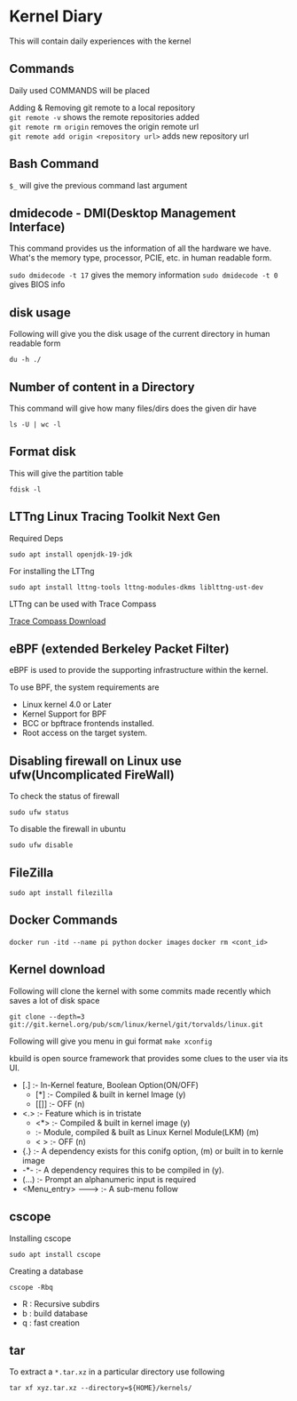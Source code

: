 # Kernel Diary
This will contain daily experiences with the kernel

## Commands
Daily used COMMANDS will be placed

Adding & Removing git remote to a local repository\
`git remote -v` shows the remote repositories added\
`git remote rm origin` removes the origin remote url\
`git remote add origin <repository url>` adds new repository url

## Bash Command

`$_` will give the previous command last argument

## dmidecode - DMI(Desktop Management Interface)

This command provides us the information of all the hardware we
have. What's the memory type, processor, PCIE, etc. in human 
readable form.

`sudo dmidecode -t 17`	gives the memory information 
`sudo dmidecode -t 0` gives BIOS info

## disk usage

Following will give you the disk usage of the current directory
in human readable form

`du -h ./`

## Number of content in a Directory

This command will give how many files/dirs does the given dir have

`ls -U | wc -l`

## Format disk

This will give the partition table 

`fdisk -l` 

## LTTng Linux Tracing Toolkit Next Gen

Required Deps

`sudo apt install openjdk-19-jdk`

For installing the LTTng 

`sudo apt install lttng-tools lttng-modules-dkms liblttng-ust-dev`

LTTng can be used with Trace Compass

[Trace Compass Download](https://projects.eclipse.org/projects/tools.tracecompass/downloads)

## eBPF (extended Berkeley Packet Filter)

eBPF is used to provide the supporting infrastructure within the kernel.

To use BPF, the system requirements are

- Linux kernel 4.0 or Later
- Kernel Support for BPF
- BCC or bpftrace frontends installed.
- Root access on the target system.

## Disabling firewall on Linux use ufw(Uncomplicated FireWall)

To check the status of firewall 

`sudo ufw status`

To disable the firewall in ubuntu

`sudo ufw disable`

## FileZilla

`sudo apt install filezilla`

## Docker Commands

`docker run -itd --name pi python`
`docker images`
`docker rm <cont_id>`

## Kernel download

Following will clone the kernel with some commits made recently
which saves a lot of disk space

`git clone --depth=3 git://git.kernel.org/pub/scm/linux/kernel/git/torvalds/linux.git`

Following will give you menu in gui format
`make xconfig`

kbuild is open source framework that provides some clues to the user via its UI.

 - [.] :- In-Kernel feature, Boolean Option(ON/OFF)
 	- [*] :- Compiled & built in kernel Image (y)
	- [[]] :- OFF (n)
 - <.> :- Feature which is in tristate
 	- <*> :- Compiled & built in kernel image (y)
	- <M> :- Module, compiled & built as Linux Kernel Module(LKM) (m)
	- < > :- OFF (n)
 - {.} :- A dependency exists for this conifg option, (m) or built in to kernle image
 - -*- :- A dependency requires this to be compiled in (y).
 - (...) :- Prompt an alphanumeric input is required
 - <Menu_entry> ---> :- A sub-menu follow

 ## cscope

 Installing cscope

 `sudo apt install cscope`
 
 Creating a database

 `cscope -Rbq`
 - R : Recursive subdirs
 - b : build database
 - q : fast creation

## tar

To extract a `*.tar.xz` in a particular directory  use following

`tar xf xyz.tar.xz --directory=${HOME}/kernels/`
